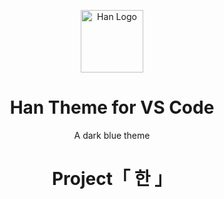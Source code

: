 <p align="center">
  <img alt="Han Logo" src="https://raw.githubusercontent.com/na-wu/project-han/master/images/logo.png" 
  width="100" />
</p>
<h1 align="center">
  Han Theme for VS Code
</h1>
<p align="center">
  A dark blue theme
</p>


<p>  <h1 align="center">Project&#12300; 한 &#12301;</h1> </p>